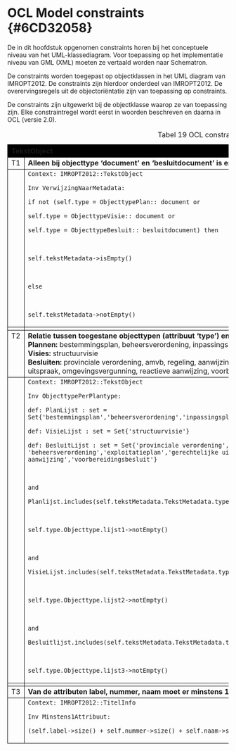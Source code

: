 # OCL Model constraints {#6CD32058}

De in dit hoofdstuk opgenomen constraints horen bij het conceptuele niveau van het UML-klassediagram. Voor toepassing op het implementatie niveau van GML (XML) moeten ze vertaald worden naar Schematron.

De constraints worden toegepast op objectklassen in het UML diagram van IMROPT2012. De constraints zijn hierdoor onderdeel van IMROPT2012. De overervingsregels uit de objectoriëntatie zijn van toepassing op constraints.

De constraints zijn uitgewerkt bij de objectklasse waarop ze van toepassing zijn. Elke constraintregel wordt eerst in woorden beschreven en daarna in OCL (versie 2.0).<br/>
<table style='width: 100%;' id='T019'><caption>Tabel 19 OCL constraints voor tekstobjecten</caption>
<colgroup><col id='col1' style='width: 6.014868213561613%;'>
<col id='col2' style='width: 93.98513178643839%;'>
</colgroup>
<thead valign='top'><tr><th align='left' style='border-top: 0.5pt solid #000000; border-left: 0.5pt solid #000000; border-bottom: 0.5pt solid #000000; border-right: 0.5pt solid #000000; background-color: #000000;' colspan='2'><b>TekstObject</b><br/>
</th>
</tr>
</thead>
<tbody valign='top'><tr><td align='left' style='border-top: 0.5pt solid #000000; border-left: 0.5pt solid #000000; border-bottom: 0.5pt solid #000000; border-right: 0.5pt solid #000000; background-color: none;'>T1<br/>
</td>
<td align='left' style='border-top: 0.5pt solid #000000; border-left: 0.5pt solid #000000; border-bottom: 0.5pt solid #000000; border-right: 0.5pt solid #000000; background-color: none;'><b>Alleen bij objecttype ‘document’ en ‘besluitdocument’ is er een verwijzing (verplicht) naar TekstMetadata.</b><br/>
</td>
</tr>
<tr><td align='left' style='border-top: 0.5pt solid #000000; border-left: 0.5pt solid #000000; border-bottom: 0.5pt solid #000000; border-right: 0.5pt solid #000000; background-color: none;'></td>
<td align='left' style='border-top: 0.5pt solid #000000; border-left: 0.5pt solid #000000; border-bottom: 0.5pt solid #000000; border-right: 0.5pt solid #000000; background-color: none;'><code>Context: IMROPT2012::TekstObject<br/>
Inv VerwijzingNaarMetadata:<br/>
if not (self.type = ObjecttypePlan:: document or<br/>
self.type = ObjecttypeVisie:: document or<br/>
self.type = ObjecttypeBesluit:: besluitdocument) then<br/>
 <br/>
self.tekstMetadata-&gt;isEmpty()<br/>
 <br/>
else<br/>
 <br/>
self.tekstMetadata-&gt;notEmpty()<br/>
</code>

</td>
</tr>
<tr><td align='left' style='border-top: 0.5pt solid #000000; border-left: 0.5pt solid #000000; border-bottom: 0.5pt solid #000000; border-right: 0.5pt solid #000000; background-color: none;'></td>
<td align='left' style='border-top: 0.5pt solid #000000; border-left: 0.5pt solid #000000; border-bottom: 0.5pt solid #000000; border-right: 0.5pt solid #000000; background-color: none;'></td>
</tr>
<tr><td align='left' style='border-top: 0.5pt solid #000000; border-left: 0.5pt solid #000000; border-bottom: 0.5pt solid #000000; border-right: 0.5pt solid #000000; background-color: none;'>T2<br/>
</td>
<td align='left' style='border-top: 0.5pt solid #000000; border-left: 0.5pt solid #000000; border-bottom: 0.5pt solid #000000; border-right: 0.5pt solid #000000; background-color: none;'><b>Relatie tussen toegestane objecttypen (attribuut ‘type’) en plantype (‘typePlan’).</b><br/>
<b>Plannen:</b> bestemmingsplan, beheersverordening, inpassingsplan, rijksbestemmingsplan, wijzigingsplan en uitwerkingsplan<br/>
<b>Visies:</b> structuurvisie<br/>
<b>Besluiten:</b> provinciale verordening, amvb, regeling, aanwijzingsbesluit, beheersverordening, exploitatieplan, gerechtelijke uitspraak, omgevingsvergunning, reactieve aanwijzing, voorbereidingsbesluit<br/>
</td>
</tr>
<tr><td align='left' style='border-top: 0.5pt solid #000000; border-left: 0.5pt solid #000000; border-bottom: 0.5pt solid #000000; border-right: 0.5pt solid #000000; background-color: none;'></td>
<td align='left' style='border-top: 0.5pt solid #000000; border-left: 0.5pt solid #000000; border-bottom: 0.5pt solid #000000; border-right: 0.5pt solid #000000; background-color: none;'><code>Context: IMROPT2012::TekstObject<br/>
Inv ObjecttypePerPlantype:<br/>
def: PlanLijst : set = Set{'bestemmingsplan','beheersverordening','inpassingsplan','rijksbestemmingsplan','wijzigingsplan','uitwerkingsplan'}<br/>
def: VisieLijst : set = Set{'structuurvisie'}<br/>
def: BesluitLijst : set = Set{'provinciale verordening','amvb','regeling,aanwijzingsbesluit', 'beheersverordening','exploitatieplan','gerechtelijke uitspraak','omgevingsvergunning','reactieve aanwijzing','voorbereidingsbesluit'}<br/>
 <br/>
and<br/>
Planlijst.includes(self.tekstMetadata.TekstMetadata.typePlan) implies<br/>
 <br/>
self.type.Objecttype.lijst1-&gt;notEmpty()<br/>
 <br/>
and<br/>
VisieLijst.includes(self.tekstMetadata.TekstMetadata.typePlan) implies<br/>
 <br/>
self.type.Objecttype.lijst2-&gt;notEmpty()<br/>
 <br/>
and<br/>
Besluitlijst.includes(self.tekstMetadata.TekstMetadata.typePlan) implies<br/>
 <br/>
self.type.Objecttype.lijst3-&gt;notEmpty()<br/>
</code>

</td>
</tr>
<tr><td align='left' style='border-top: 0.5pt solid #000000; border-left: 0.5pt solid #000000; border-bottom: 0.5pt solid #000000; border-right: 0.5pt solid #000000; background-color: none;'></td>
<td align='left' style='border-top: 0.5pt solid #000000; border-left: 0.5pt solid #000000; border-bottom: 0.5pt solid #000000; border-right: 0.5pt solid #000000; background-color: none;'></td>
</tr>
<tr><td align='left' style='border-top: 0.5pt solid #000000; border-left: 0.5pt solid #000000; border-bottom: 0.5pt solid #000000; border-right: 0.5pt solid #000000; background-color: none;'>T3<br/>
</td>
<td align='left' style='border-top: 0.5pt solid #000000; border-left: 0.5pt solid #000000; border-bottom: 0.5pt solid #000000; border-right: 0.5pt solid #000000; background-color: none;'><b>Van de attributen label, nummer, naam moet er minstens 1 voorkomen.</b><br/>
</td>
</tr>
<tr><td align='left' style='border-top: 0.5pt solid #000000; border-left: 0.5pt solid #000000; border-bottom: 0.5pt solid #000000; border-right: 0.5pt solid #000000; background-color: none;'></td>
<td align='left' style='border-top: 0.5pt solid #000000; border-left: 0.5pt solid #000000; border-bottom: 0.5pt solid #000000; border-right: 0.5pt solid #000000; background-color: none;'><code>Context: IMROPT2012::TitelInfo<br/>
Inv Minstens1Attribuut:<br/>
(self.label-&gt;size() + self.nummer-&gt;size() + self.naam-&gt;size()) &gt;= 1<br/>
</code>

</td>
</tr>
</tbody>
</table>

